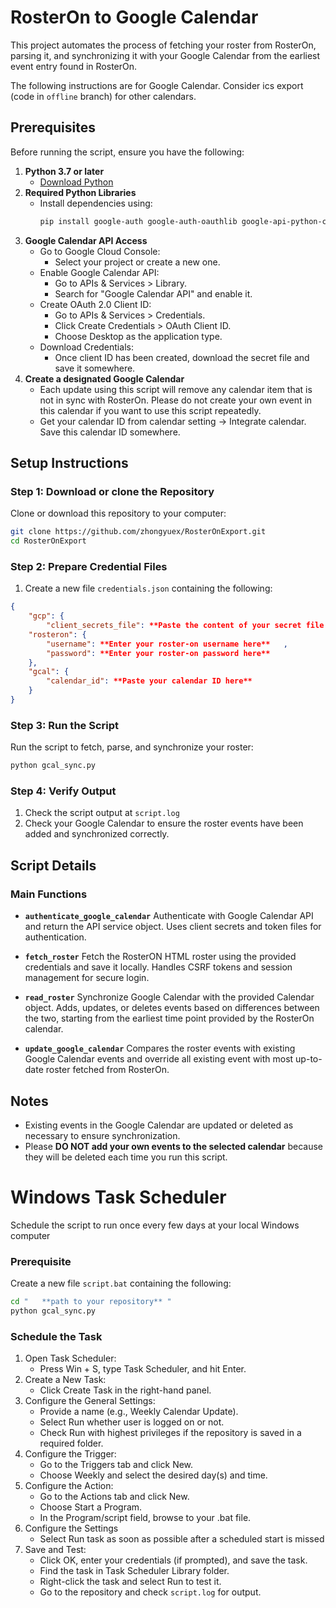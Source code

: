 # RosterOn to Google Calendar
This project automates the process of fetching your roster from RosterOn, parsing it, and synchronizing it with your Google Calendar from the earliest event entry found in RosterOn.

The following instructions are for Google Calendar. Consider ics export (code in ``offline`` branch) for other calendars.

## Prerequisites
Before running the script, ensure you have the following:

1. **Python 3.7 or later**
   - [Download Python](https://www.python.org/downloads/)
2. **Required Python Libraries**
   - Install dependencies using:
     ```bash
     pip install google-auth google-auth-oauthlib google-api-python-client bs4 ics requests pytz
     ```
3. **Google Calendar API Access**
   - Go to Google Cloud Console:
      * Select your project or create a new one.
   - Enable Google Calendar API:
     * Go to APIs & Services > Library.
     * Search for "Google Calendar API" and enable it.
   - Create OAuth 2.0 Client ID:
     * Go to APIs & Services > Credentials.
     * Click Create Credentials > OAuth Client ID.
     * Choose Desktop as the application type.
   - Download Credentials:
     * Once client ID has been created, download the secret file and save it somewhere.
4. **Create a designated Google Calendar**
   - Each update using this script will remove any calendar item that is not in sync with RosterOn. Please do not create your own event in this calendar if you want to use this script repeatedly.
   - Get your calendar ID from calendar setting -> Integrate calendar. Save this calendar ID somewhere.

## Setup Instructions

### Step 1: Download or clone the Repository
Clone or download this repository to your computer:
```bash
git clone https://github.com/zhongyuex/RosterOnExport.git
cd RosterOnExport
```

### Step 2: Prepare Credential Files
1. Create a new file `credentials.json` containing the following:
```json
{
    "gcp": {
        "client_secrets_file": **Paste the content of your secret file here**   ,
    "rosteron": {
        "username": **Enter your roster-on username here**   , 
        "password": **Enter your roster-on password here**
    },
    "gcal": {
        "calendar_id": **Paste your calendar ID here**
    }
}

```

### Step 3: Run the Script
Run the script to fetch, parse, and synchronize your roster:
```bash
python gcal_sync.py
```

### Step 4: Verify Output
1. Check the script output at `script.log`
2. Check your Google Calendar to ensure the roster events have been added and synchronized correctly.

## Script Details

### Main Functions

- **`authenticate_google_calendar`**
  Authenticate with Google Calendar API and return the API service object.
  Uses client secrets and token files for authentication.

- **`fetch_roster`**
  Fetch the RosterON HTML roster using the provided credentials and save it locally.
  Handles CSRF tokens and session management for secure login.

- **`read_roster`**
  Synchronize Google Calendar with the provided Calendar object.
  Adds, updates, or deletes events based on differences between the two, starting from the earliest time point provided by the RosterOn calendar.

- **`update_google_calendar`**
  Compares the roster events with existing Google Calendar events and override all existing event with most up-to-date roster fetched from RosterOn.



## Notes
- Existing events in the Google Calendar are updated or deleted as necessary to ensure synchronization.
- Please **DO NOT add your own events to the selected calendar** because they will be deleted each time you run this script.

# Windows Task Scheduler
Schedule the script to run once every few days at your local Windows computer

### Prerequisite
Create a new file `script.bat` containing the following:
```bat
cd "   **path to your repository** "
python gcal_sync.py
```

### Schedule the Task
1. Open Task Scheduler:
   - Press Win + S, type Task Scheduler, and hit Enter.
2. Create a New Task:
   - Click Create Task in the right-hand panel.
3. Configure the General Settings:
   - Provide a name (e.g., Weekly Calendar Update).
   - Select Run whether user is logged on or not.
   - Check Run with highest privileges if the repository is saved in a required folder.
4. Configure the Trigger:
   - Go to the Triggers tab and click New.
   - Choose Weekly and select the desired day(s) and time.
5. Configure the Action:
   - Go to the Actions tab and click New.
   - Choose Start a Program.
   - In the Program/script field, browse to your .bat file.
6. Configure the Settings
   - Select Run task as soon as possible after a scheduled start is missed
7. Save and Test:
   - Click OK, enter your credentials (if prompted), and save the task.
   - Find the task in Task Scheduler Library folder.
   - Right-click the task and select Run to test it.
   - Go to the repository and check `script.log` for output.
